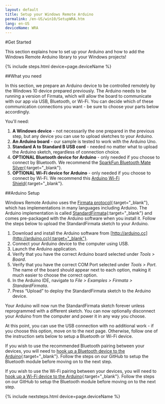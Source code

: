 ```yaml
---
layout: default
title: Setup your Windows Remote Arduino
permalink: /en-US/win10/SetupWRA.htm
lang: en-US
deviceName: WRA
---
```


#Get Started

This section explains how to set up your Arduino and how to add the Windows Remote Arduino library to your Windows projects!

{% include steps.html device=page.deviceName %}

##What you need

In this section, we prepare an Arduino device to be controlled remotely by the Windows 10 device prepared previously.  The Arduino needs to be running a version of Firmata, which will allow the board to communicate with our app via USB, Bluetooth, or Wi-Fi.  You can decide which of these communication connections you want - be sure to choose your parts below accordingly.

You'll need:

1. **A Windows device** - not necessarily the one prepared in the previous step, but any device you can use to upload sketches to your Arduino.
2. **An Arduino board** - our sample is tested to work with the Arduino Uno.
3. **Standard A to Standard B USB cord** - needed no matter what to upload the Arduino sketch, regardless of connection choice.
4. **OPTIONAL Bluetooth device for Arduino** - only needed if you choose to connect by Bluetooth. We recommend the [SparkFun Bluetooth Mate Silver](https://www.sparkfun.com/products/12576){:target="_blank"}.
5. **OPTIONAL Wi-Fi device for Arduino** - only needed if you choose to connect by Wi-Fi. We recommend this [Arduino Wi-Fi Shield](https://www.arduino.cc/en/Main/ArduinoWiFiShield){:target="_blank"}.

##Arduino Setup

Windows Remote Arduino uses the [Firmata protocol](https://github.com/firmata/protocol){:target="_blank"}, which has implementations in many languages including Arduino. The Arduino implementation is called [StandardFirmata](https://github.com/firmata/arduino/blob/master/examples/StandardFirmata/StandardFirmata.ino){:target="_blank"} and comes pre-packaged with the Arduino software when you install it. Follow the steps below to upload the StandardFirmata sketch to your Arduino.

1. Download and install the Arduino software from [http://arduino.cc](http://arduino.cc){:target="_blank"}.
2. Connect your Arduino device to the computer using USB.
3. Launch the Arduino application.
4. Verify that you have the correct Arduino board selected under *Tools > Board*.
5. Verify that you have the correct COM Port selected under *Tools > Port*.  The name of the board should appear next to each option, making it much easier to choose the correct option.
6. In the Arduino IDE, navigate to *File > Examples > Firmata > StandardFirmata*.
7. Press “Upload” to deploy the StandardFirmata sketch to the Arduino device.

Your Arduino will now run the StandardFirmata sketch forever unless reprogrammed with a different sketch. You can now optionally disconnect your Arduino from the computer and power it in any way you choose.

At this point, you can use the USB connection with no additional work - if you choose this option, move on to the next page.  Otherwise, follow one of the instruction sets below to setup a Bluetooth or Wi-Fi device.

If you wish to use the recommended Bluetooth pairing between your devices, you will need to [hook up a Bluetooth device to the Arduino](https://github.com/ms-iot/remote-wiring/blob/master/bluetooth.md){:target="_blank"}.  Follow the steps on our GitHub to setup the Bluetooth module before moving on to the next step.

If you wish to use the Wi-Fi pairing between your devices, you will need to [hook up a Wi-Fi device to the Arduino](https://github.com/ms-iot/remote-wiring#notes-on-wifi-and-ethernet){:target="_blank"}.  Follow the steps on our GitHub to setup the Bluetooth module before moving on to the next step.

{% include nextsteps.html device=page.deviceName %}
